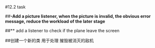 #12.2 task

##**-Add a picture listener, when the picture is invalid, 
the obvious error message, reduce the workload of the later stage**



##** add a listener to check if the plane leave the screen

##创建一个新的类 用于处理 摧毁被消灭的敌机
